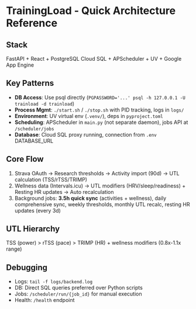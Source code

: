 # TrainingLoad - Quick Architecture Reference

## Stack
FastAPI + React + PostgreSQL Cloud SQL + APScheduler + UV + Google App Engine

## Key Patterns
- **DB Access**: Use psql directly (`PGPASSWORD='...' psql -h 127.0.0.1 -U trainload -d trainload`)
- **Process Mgmt**: `./start.sh` / `./stop.sh` with PID tracking, logs in `logs/`
- **Environment**: UV virtual env (`.venv/`), deps in `pyproject.toml`
- **Scheduling**: APScheduler in `main.py` (not separate daemon), jobs API at `/scheduler/jobs`
- **Database**: Cloud SQL proxy running, connection from `.env` DATABASE_URL

## Core Flow
1. Strava OAuth → Research thresholds → Activity import (90d) → UTL calculation (TSS/rTSS/TRIMP)
2. Wellness data (Intervals.icu) → UTL modifiers (HRV/sleep/readiness) + Resting HR updates → Auto recalculation
3. Background jobs: **3.5h quick sync** (activities + wellness), daily comprehensive sync, weekly thresholds, monthly UTL recalc, resting HR updates (every 3d)

## UTL Hierarchy
TSS (power) > rTSS (pace) > TRIMP (HR) + wellness modifiers (0.8x-1.1x range)

## Debugging
- Logs: `tail -f logs/backend.log`
- DB: Direct SQL queries preferred over Python scripts
- Jobs: `/scheduler/run/{job_id}` for manual execution
- Health: `/health` endpoint
